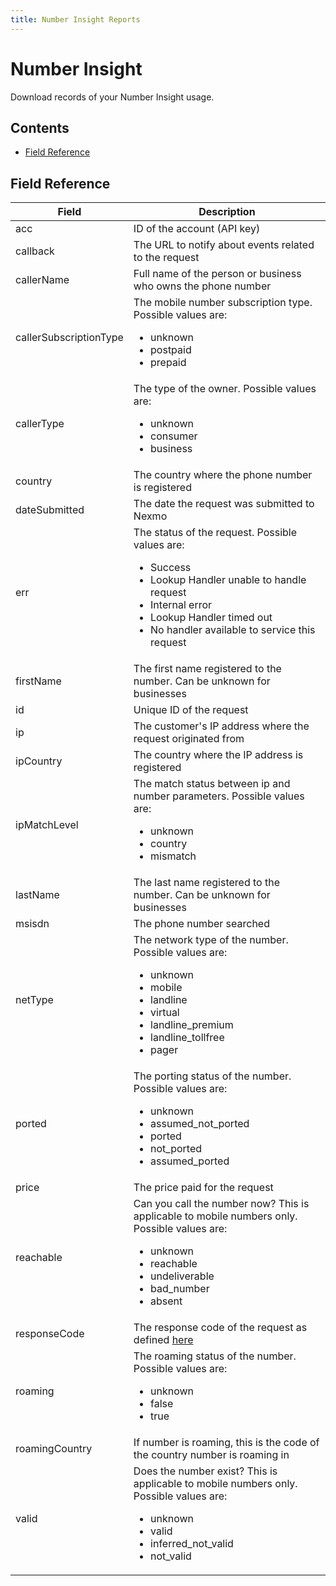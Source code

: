 ```yaml
---
title: Number Insight Reports
---
```


# Number Insight

Download records of your Number Insight usage.

## Contents

* [Field Reference](#field-reference)

## Field Reference

| Field                   | Description                                                                                      |
|-------------------------|--------------------------------------------------------------------------------------------------|
| acc                     | ID of the account (API key)                                                                      |
| callback                | The URL to notify about events related to the request                                            |
| callerName              | Full name of the person or business who owns the phone number                                    |
| callerSubscriptionType  | The mobile number subscription type. Possible values are: <ul><li>unknown</li><li>postpaid</li><li>prepaid</li></ul>   |
| callerType              | The type of the owner. Possible values are: <ul><li>unknown</li><li>consumer</li><li>business</li></ul>   |
| country                 | The country where the phone number is registered                                                 |
| dateSubmitted	          | The date the request was submitted to Nexmo                                                      |
| err                     | The status of the request. Possible values are: <ul><li>Success</li><li>Lookup Handler unable to handle request</li><li>Internal error</li><li>Lookup Handler timed out</li><li>No handler available to service this request</li></ul>             |
| firstName               | The first name registered to the number. Can be unknown for businesses                           |
| id                      | Unique ID of the request                                                                         |
| ip                      | The customer's IP address where the request originated from                                      |
| ipCountry               | The country where the IP address is registered                                                   |
| ipMatchLevel            | The match status between ip and number parameters. Possible values are: <ul><li>unknown</li><li>country</li><li>mismatch</li></ul>|
| lastName                | The last name registered to the number. Can be unknown for businesses                            |
| msisdn                  | The phone number searched                                                                        |
| netType                 | The network type of the number. Possible values are: <ul><li>unknown</li><li>mobile</li><li>landline</li><li>virtual</li><li>landline_premium</li><li>landline_tollfree</li><li>pager</li></ul>|
| ported                  | The porting status of the number. Possible values are: <ul><li>unknown</li><li>assumed_not_ported</li><li>ported</li><li>not_ported</li><li>assumed_ported</li></ul>|
| price                   | The price paid for the request                                                                   |
| reachable               | Can you call the number now? This is applicable to mobile numbers only. Possible values are: <ul><li>unknown</li><li>reachable</li><li>undeliverable</li><li>bad_number</li><li>absent</li></ul>|
| responseCode            | The response code of the request as defined [here](https://developer.nexmo.com/api/number-insight)|
| roaming                 | The roaming status of the number. Possible values are: <ul><li>unknown</li><li>false</li><li>true</li></ul>            |
| roamingCountry          | If number is roaming, this is the code  of the country number is roaming in                      |
| valid                   | Does the number exist? This is applicable to mobile numbers only. Possible values are: <ul><li>unknown</li><li>valid</li><li>inferred_not_valid</li><li>not_valid</li></ul>|
